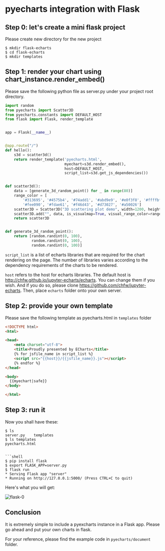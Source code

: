 # pyecharts integration with Flask

## Step 0: let's create a mini flask project

Please create new directory for the new project

```shell
$ mkdir flask-echarts
$ cd flask-echarts
$ mkdir templates
```

## Step 1: render your chart using chart_instance.render_embed()

Please save the following python file as server.py under your project root directory.

```python
import random
from pyecharts import Scatter3D
from pyecharts.constants import DEFAULT_HOST
from flask import Flask, render_template


app = Flask(__name__)


@app.route("/")
def hello():
    s3d = scatter3d()
    return render_template('pyecharts.html',
                           myechart=s3d.render_embed(),
                           host=DEFAULT_HOST,
                           script_list=s3d.get_js_dependencies())


def scatter3d():
    data = [generate_3d_random_point() for _ in range(80)]
    range_color = [
        '#313695', '#4575b4', '#74add1', '#abd9e9', '#e0f3f8', '#ffffbf',
        '#fee090', '#fdae61', '#f46d43', '#d73027', '#a50026']
    scatter3D = Scatter3D("3D scattering plot demo", width=1200, height=600)
    scatter3D.add("", data, is_visualmap=True, visual_range_color=range_color)
    return scatter3D


def generate_3d_random_point():
    return [random.randint(0, 100),
            random.randint(0, 100),
            random.randint(0, 100)]
```

`script_list` is a list of echarts libraries that are required for the chart rendering on the page.
The number of libraries varies according to the dependency requirements of the charts
to be rendered.

`host` refers to the host for echarts libraries. The default host is
http://chfw.github.io/jupyter-echarts/echarts. You can change them if you wish. And if you do so,
please clone https://github.com/chfw/jupyter-echarts. Then, place `echarts` folder onto your own server.

## Step 2: provide your own template

Please save the following template as pyecharts.html in `templates` folder

```html
<!DOCTYPE html>
<html>

<head>
    <meta charset="utf-8">
    <title>Proudly presented by ECharts</title>
	{% for jsfile_name in script_list %}
    <script src="{{host}}/{{jsfile_name}}.js"></script>
    {% endfor %}
</head>

<body>
  {{myechart|safe}}
</body>

</html>
```

## Step 3: run it

Now you shall have these:

```shell
$ ls
server.py    templates
$ ls templates
pyecharts.html


```shell
$ pip install flask
$ export FLASK_APP=server.py
$ flask run
* Serving Flask app "server"
* Running on http://127.0.0.1:5000/ (Press CTRL+C to quit)
```

Here's what you will get:

![flask-0](https://github.com/chenjiandongx/pyecharts/blob/master/images/flask-0.gif)


## Conclusion

It is extremely simple to include a pyexcharts instance in a Flask app. Please go
ahead and put your own charts in flask.

For your reference, please find the example code in `pyecharts/document` folder.
